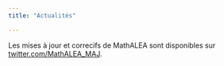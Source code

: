 ```yaml
---
title: "Actualités"

---
```


Les mises à jour et correcifs de MathALEA sont disponibles sur <a href="https://twitter.com/MathALEA_MAJ" target="_blank">twitter.com/MathALEA_MAJ</a>.

<a class="twitter-timeline" data-lang="fr" data-dnt="true" href="https://twitter.com/CoopMaths_fr?ref_src=twsrc%5Etfw"></a> <script async src="https://platform.twitter.com/widgets.js" charset="utf-8"></script>